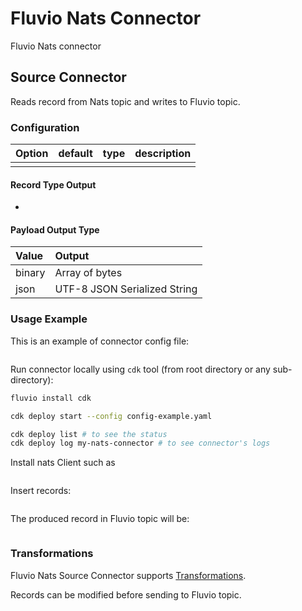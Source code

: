 # Fluvio Nats Connector
Fluvio Nats connector

## Source Connector
Reads record from Nats topic and writes to Fluvio topic.

### Configuration
| Option              | default  | type           | description                                                                                                    |
|:--------------------|:---------|:---------      |:---------------------------------------------------------------------------------------------------------------|
|                     |          |                |                                                                                                                |

#### Record Type Output

-

#### Payload Output Type

| Value  | Output                       |
|:-------|:-----------------------------|
| binary | Array of bytes               |
| json   | UTF-8 JSON Serialized String |

### Usage Example

This is an example of connector config file:

```yaml
```

Run connector locally using `cdk` tool (from root directory or any sub-directory):
```bash
fluvio install cdk

cdk deploy start --config config-example.yaml

cdk deploy list # to see the status
cdk deploy log my-nats-connector # to see connector's logs
```

Install nats Client such as
```bash
```

Insert records:
```bash
```

The produced record in Fluvio topic will be:
```json
```
### Transformations
Fluvio Nats Source Connector supports [Transformations](https://www.fluvio.io/docs/concepts/transformations-chain/).

Records can be modified before sending to Fluvio topic.



